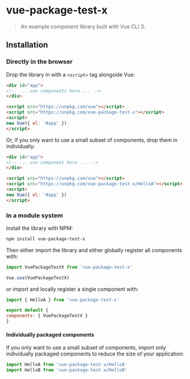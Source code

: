 
# vue-package-test-x

> An example component library built with Vue CLI 3.

## Installation

### Directly in the browser

Drop the library in with a `<script>` tag alongside Vue:

```html
<div id="app">
<!-- ... use components here ... -->
</div>

<script src="https://unpkg.com/vue"></script>
<script src="https://unpkg.com/vue-package-test-x"></script>
<script>
new Vue({ el: '#app' })
</script>
```

Or, if you only want to use a small subset of components, drop them in individually:

```html
<div id="app">
<!-- ... use component here ... -->
</div>

<script src="https://unpkg.com/vue"></script>
<script src="https://unpkg.com/vue-package-test-x/HelloA"></script>
<script>
new Vue({ el: '#app' })
</script>
```

### In a module system

Install the library with NPM:

```bash
npm install vue-package-test-x
```

Then either import the library and either globally register all components with:

```js
import VuePackageTestX from 'vue-package-test-x'

Vue.use(VuePackageTestX)
```

or import and locally register a single component with:

```js
import { HelloA } from 'vue-package-test-x'

export default {
components: { VuePackageTestX }
}
```

#### Individually packaged components

If you only want to use a small subset of components, import only individually packaged components to reduce the size of your application:

```js
import HelloA from 'vue-package-test-x/HelloA'
import HelloB from 'vue-package-test-x/HelloB'
```

